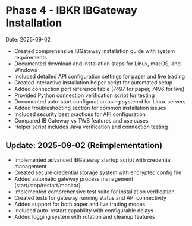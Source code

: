 # Phase 4 - IBKR IBGateway Installation

Date: 2025-09-02

- Created comprehensive IBGateway installation guide with system requirements
- Documented download and installation steps for Linux, macOS, and Windows
- Included detailed API configuration settings for paper and live trading
- Created interactive installation helper script for automated setup
- Added connection port reference table (7497 for paper, 7496 for live)
- Provided Python connection verification script for testing
- Documented auto-start configuration using systemd for Linux servers
- Added troubleshooting section for common installation issues
- Included security best practices for API configuration
- Compared IB Gateway vs TWS features and use cases
- Helper script includes Java verification and connection testing

## Update: 2025-09-02 (Reimplementation)

- Implemented advanced IBGateway startup script with credential management
- Created secure credential storage system with encrypted config file
- Added automatic gateway process management (start/stop/restart/monitor)
- Implemented comprehensive test suite for installation verification
- Created tests for gateway running status and API connectivity
- Added support for both paper and live trading modes
- Included auto-restart capability with configurable delays
- Added logging system with rotation and cleanup features